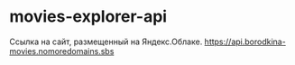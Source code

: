 # movies-explorer-api

Ссылка на сайт, размещенный на Яндекс.Облаке.
https://api.borodkina-movies.nomoredomains.sbs
